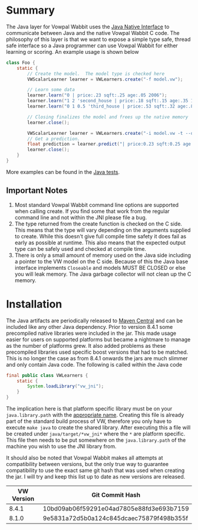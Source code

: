 # Summary
The Java layer for Vowpal Wabbit uses the [Java Native Interface](https://en.wikipedia.org/wiki/Java_Native_Interface) to communicate between Java and the native Vowpal Wabbit C code.  The philosophy of this layer is that we want to expose a simple type safe, thread safe interface so a Java programmer can use Vowpal Wabbit for either learning or scoring.  An example usage is shown below

```java
class Foo {
    static {
        // Create the model.  The model type is checked here
        VWScalarLearner learner = VWLearners.create("-f model.vw");

        // Learn some data
        learner.learn("0 | price:.23 sqft:.25 age:.05 2006");
        learner.learn("1 2 'second_house | price:.18 sqft:.15 age:.35 1976");
        learner.learn("0 1 0.5 'third_house | price:.53 sqft:.32 age:.87 1924");

        // Closing finalizes the model and frees up the native memory
        learner.close();

        VWScalarLearner learner = VWLearners.create("-i model.vw -t --quiet");
        // Get a prediction.
        float prediction = learner.predict("| price:0.23 sqft:0.25 age:0.05 2006");
        learner.close();
    }
}
```

More examples can be found in the [Java tests](src/test/java/vowpalWabbit/learner).

## Important Notes

1.  Most standard Vowpal Wabbit command line options are supported when calling create.  If you find some that work from the regular command line and not within the JNI please file a bug.
2.  The type returned from the create function is checked on the C side.  This means that the type will vary depending on the arguments supplied to create.  While this doesn't give full compile time safety it does fail as early as possible at runtime.  This also means that the expected output type can be safely used and checked at compile time.
3.  There is only a small amount of memory used on the Java side including a pointer to the VW model on the C side.  Because of this the Java base interface implements `Closeable` and models MUST BE CLOSED or else you will leak memory.  The Java garbage collector will not clean up the C memory.

# Installation
The Java artifacts are periodically released to [Maven Central](https://mvnrepository.com/artifact/com.github.johnlangford/vw-jni) and can be included like any other Java dependency.  Prior to version 8.4.1 some precompiled native libraries were included in the jar.  This made usage easier for users on supported platforms but became a nightmare to manage as the number of platforms grew.  It also added problems as these precompiled libraries used specific boost versions that had to be matched.  This is no longer the case as from 8.4.1 onwards the jars are much slimmer and only contain Java code.  The following is called within the Java code

```java
final public class VWLearners {
    static {
        System.loadLibrary("vw_jni");
    }
}
```

The implication here is that platform specific library must be on your `java.library.path` with the [appropriate name](https://stackoverflow.com/questions/37203247/while-loading-jni-library-how-the-mapping-happens-with-the-actual-library-name).  Creating this file is already part of the standard build process of VW, therefore you only have to execute `make java` to create the shared library.  After executing this a file will be created under `java/target/*vw_jni*` where the `*` are platform specific.  This file then needs to be put somewhere on the `java.library.path` of the machine you wish to use the JNI library from.

It should also be noted that Vowpal Wabbit makes all attempts at compatibility between versions, but the only true way to guarantee compatibility to use the exact same git hash that was used when creating the jar.  I will try and keep this list up to date as new versions are released.

| VW Version | Git Commit Hash                          |
| ---------- | ---------------------------------------- |
| 8.4.1      | 10bd09ab06f59291e04ad7805e88fd3e693b7159 |
| 8.1.0      | 9e5831a72d5b0a124c845dcaec75879f498b355f |
